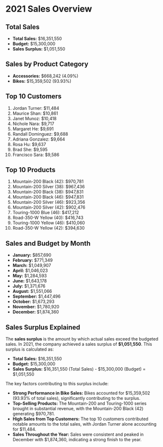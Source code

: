 
# 2021 Sales Overview

## Total Sales

- **Total Sales:** $16,351,550
- **Budget:** $15,300,000
- **Sales Surplus:** $1,051,550

## Sales by Product Category

- **Accessories:** $668,242 (4.09%)
- **Bikes:** $15,359,502 (93.93%)

## Top 10 Customers

1. Jordan Turner: $11,484
2. Maurice Shan: $10,861
3. Janet Munoz: $10,418
4. Nichole Nara: $9,717
5. Margaret He: $9,691
6. Randall Dominguez: $9,688
7. Adriana Gonzalez: $9,664
8. Rosa Hu: $9,637
9. Brad She: $9,595
10. Francisco Sara: $9,586

## Top 10 Products

1. Mountain-200 Black (42): $970,781
2. Mountain-200 Silver (38): $967,436
3. Mountain-200 Black (38): $947,831
4. Mountain-200 Black (46): $947,831
5. Mountain-200 Silver (46): $923,356
6. Mountain-200 Silver (42): $902,476
7. Touring-1000 Blue (46): $417,212
8. Road-350-W Yellow (40): $416,743
9. Touring-1000 Yellow (46): $410,060
10. Road-350-W Yellow (42): $394,630

## Sales and Budget by Month

- **January:** $857,690
- **February:** $771,349
- **March:** $1,049,907
- **April:** $1,046,023
- **May:** $1,284,593
- **June:** $1,643,178
- **July:** $1,371,676
- **August:** $1,551,066
- **September:** $1,447,496
- **October:** $1,673,293
- **November:** $1,780,920
- **December:** $1,874,360

## Sales Surplus Explained

The **sales surplus** is the amount by which actual sales exceed the budgeted sales. In 2021, the company achieved a sales surplus of **$1,051,550**. This surplus is calculated as:

- **Total Sales:** $16,351,550
- **Budget:** $15,300,000
- **Sales Surplus:** $16,351,550 (Total Sales) - $15,300,000 (Budget) = $1,051,550

The key factors contributing to this surplus include:

- **Strong Performance in Bike Sales:** Bikes accounted for $15,359,502 (93.93% of total sales), significantly contributing to the surplus.
- **Top-Selling Products:** The Mountain-200 and Touring-1000 series brought in substantial revenue, with the Mountain-200 Black (42) generating $970,781.
- **High Sales from Top Customers:** The top 10 customers contributed notable amounts to the total sales, with Jordan Turner alone accounting for $11,484.
- **Sales Throughout the Year:** Sales were consistent and peaked in December with $1,874,360, indicating a strong finish to the year.
